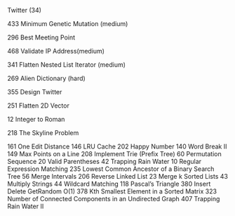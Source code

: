 Twitter (34)

433 Minimum Genetic Mutation (medium)

296 Best Meeting Point

468 Validate IP Address(medium)

341 Flatten Nested List Iterator (medium)

269 Alien Dictionary (hard)

355 Design Twitter

251 Flatten 2D Vector

12 Integer to Roman

218 The Skyline Problem

161 One Edit Distance
146 LRU Cache
202 Happy Number
140 Word Break II
149 Max Points on a Line
208 Implement Trie (Prefix Tree)
60 Permutation Sequence
20 Valid Parentheses
42 Trapping Rain Water
10 Regular Expression Matching
235 Lowest Common Ancestor of a Binary Search Tree
56 Merge Intervals
206 Reverse Linked List
23 Merge k Sorted Lists
43 Multiply Strings
44 Wildcard Matching
118 Pascal’s Triangle
380 Insert Delete GetRandom O(1)
378 Kth Smallest Element in a Sorted Matrix
323 Number of Connected Components in an Undirected Graph
407 Trapping Rain Water II
